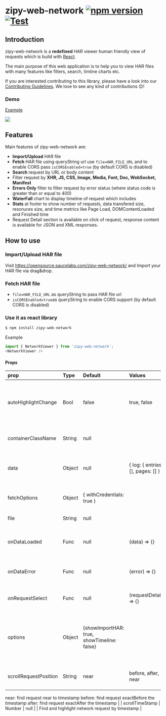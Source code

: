 zipy-web-network [![npm version](https://badge.fury.io/js/zipy-web-network.svg)](https://www.npmjs.com/package/zipy-web-network) [![Test](https://github.com/saucelabs/zipy-web-network/actions/workflows/test.yml/badge.svg)](https://github.com/saucelabs/zipy-web-network/actions/workflows/test.yml)
==============

## Introduction
zipy-web-network is a **redefined** HAR viewer human friendly view of requests which is build with [React](https://facebook.github.io/react/).

The main purpose of this web application is to help you to view HAR files with many features like filters, search, timline charts etc.

If you are interested contributing to this library, please have a look into our [Contributing Guidelines](https://github.com/saucelabs/zipy-web-network/blob/main/CONTRIBUTING.md). We love to see any kind of contributions 😊!

### Demo
[Example](https://saucelabs.github.io/zipy-web-network/?file=https%3A%2F%2Fraw.githubusercontent.com%2Fsaucelabs%2Fzipy-web-network%2Fmain%2Fexamples%2Fsrc%2Fdata%2Fnetwork.har&isCORSEnabled=false)

![](https://i.imgur.com/wryjs8l.png)

## Features
Main features of zipy-web-network are:
- **Import/Upload** HAR file
- **Fetch** HAR file using queryString url use `file=HAR_FILE_URL` and to enable CORS pass `isCORSEnabled=true` (by default CORS is disabled)
- **Search** request by URL or body content
- Filter request by **XHR, JS, CSS, Image, Media, Font, Doc, WebSocket, Manifest**
- **Errors Only** filter to filter request by error status (where status code is greater than or equal to 400)
- **WaterFall** chart to display timeline of request which includes
- **Stats** at footer to show number of requests, data transfered size, resoruces size, and time metrics like Page Load, DOMContentLoaded and Finished time
- Request Detail section is available on click of request, response content is available for JSON and XML responses.

## How to use
### Import/Upload HAR file
Visit https://opensource.saucelabs.com/zipy-web-network/ and Import your HAR file via drag&drop.

### Fetch HAR file
- `file=HAR_FILE_URL` as queryString to pass HAR file url
- `isCORSEnabled=true`as queryString to enable CORS support (by default CORS is disabled)

### Use it as react library
```sh
$ npm install zipy-web-network
```

Example
```js
import { NetworkViewer } from 'zipy-web-network';
<NetworkViewer />
```

#### Props
| prop   | Type   | Default    | Values    | Description   |
|:---|:---|:---|:---|:---|
| autoHighlightChange   | Bool   | false   | true, false   | To allow change request highlight on scrollTimeStamp change when requestDetail is visible  |
| containerClassName   | String   | null   |   | custom-class to overwrite zipy-web-network's default style  |
| data   | Object   | null   | { log: { entries: [], pages: [] } }  | HAR file data which should contain log.entries and log.pages  |
| fetchOptions   | Object   | { withCredentials: true }   |  | axios request option can be set here to fetch HAR file  |
| file   | String   | null   |  | HAR file URL to fetch requests  |
| onDataLoaded   | Func   | null   | (data) => {}  | This function will receive loaded data on file is being fetched  |
| onDataError   | Func   | null   | (error) => {}  | This function is called when loading data fails  |
| onRequestSelect   | Func   | null   | (requestDetail) => {}  | This function will receive request detail on request select  |
| options   | Object   | {showImportHAR: true, showTimeline: false}   |  | showImportHar: to show/hide import button and modal, showTimeline: to show/hide top timeline of requests |
| scrollRequestPosition   | String   | near   | before, after, near  | to find and highlight network request by timestamp,
near: find request near to timestamp
before: find request exactBefore the timestamp
after: find request exactAfter the timestamp |
| scrollTimeStamp   | Number   | null   |  | Find and highlight network request by timestamp |
